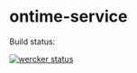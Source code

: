 ontime-service
==============
Build status:

[![wercker status](https://app.wercker.com/status/1f89053f869418b46bee2fa624bd98e8/m "wercker status")](https://app.wercker.com/project/bykey/1f89053f869418b46bee2fa624bd98e8)
